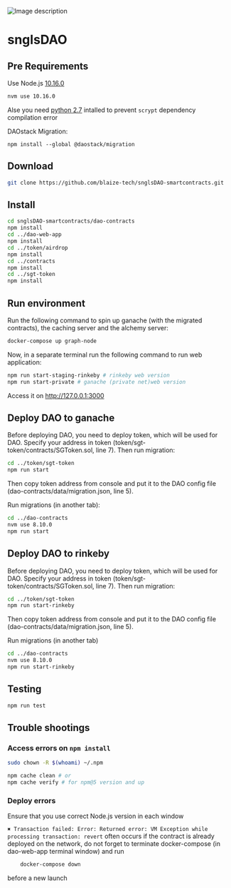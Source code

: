 ![Image description](https://github.com/SingularDTV/snglsDAO-whitepaper/blob/master/images/logo.png?raw=true)

# snglsDAO

## Pre Requirements

Use Node.js [10.16.0](https://itnext.io/nvm-the-easiest-way-to-switch-node-js-environments-on-your-machine-in-a-flash-17babb7d5f1b)

```sh
nvm use 10.16.0
```

Alse you need [python 2.7](https://www.python.org/downloads/) intalled to prevent `scrypt` dependency compilation error

DAOstack Migration:

```
npm install --global @daostack/migration
```

## Download

```sh
git clone https://github.com/blaize-tech/snglsDAO-smartcontracts.git
```

## Install

```sh
cd snglsDAO-smartcontracts/dao-contracts
npm install
cd ../dao-web-app
npm install
cd ../token/airdrop
npm install
cd ../contracts
npm install
cd ../sgt-token
npm install
```

## Run environment

Run the following command to spin up ganache (with the migrated contracts), the caching server and the alchemy server:

```sh
docker-compose up graph-node
```

Now, in a separate terminal run the following command to run web application:

```sh
npm run start-staging-rinkeby # rinkeby web version
npm run start-private # ganache (private net)web version
```

Access it on http://127.0.0.1:3000

## Deploy DAO to ganache

Before deploying DAO, you need to deploy token, which will be used for DAO.
Specify your address in token (token/sgt-token/contracts/SGToken.sol, line 7).
Then run migration:

```sh
cd ../token/sgt-token
npm run start
```

Then copy token address from console and put it to the DAO config file (dao-contracts/data/migration.json, line 5).

Run migrations (in another tab):

```sh
cd ../dao-contracts
nvm use 8.10.0
npm run start
```

## Deploy DAO to rinkeby

Before deploying DAO, you need to deploy token, which will be used for DAO.
Specify your address in token (token/sgt-token/contracts/SGToken.sol, line 7).
Then run migration:

```sh
cd ../token/sgt-token
npm run start-rinkeby
```

Then copy token address from console and put it to the DAO config file (dao-contracts/data/migration.json, line 5).

Run migrations (in another tab)

```sh
cd ../dao-contracts
nvm use 8.10.0
npm run start-rinkeby
```

## Testing

```sh
npm run test
```

## Trouble shootings

### Access errors on `npm install`

```sh
sudo chown -R $(whoami) ~/.npm
```

```sh
npm cache clean # or
npm cache verify # for npm@5 version and up
```

### Deploy errors

Ensure that you use correct Node.js version in each window

`✖ Transaction failed: Error: Returned error: VM Exception while processing transaction: revert` often occurs if the contract is already deployed on the network, do not forget to terminate docker-compose (in dao-web-app terminal window) and run

```sh
    docker-compose down
```

before a new launch
